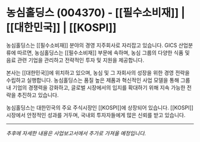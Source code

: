 # 농심홀딩스 (004370) - [[필수소비재]] | [[대한민국]] | [[KOSPI]]

농심홀딩스는 [[필수소비재]] 분야의 경영 지주회사로 자리잡고 있습니다. GICS 산업분류에 따르면, 농심홀딩스는 [[필수소비재]] 부문에 속하며, 농심 그룹의 다양한 식품 및 음료 관련 기업을 관리하고 전략적인 투자 및 지원을 제공합니다.

본사는 [[대한민국]]에 위치하고 있으며, 농심 및 그 자회사의 성장을 위한 경영 전략을 수립하고 실행합니다. 농심홀딩스는 품질 높은 제품과 혁신적인 사업 모델을 통해 그룹 내 기업의 경쟁력을 강화하고, 글로벌 시장에서의 입지를 확대하기 위해 지속 가능한 전략을 추진하고 있습니다.

농심홀딩스는 대한민국의 주요 주식시장인 [[KOSPI]]에 상장되어 있습니다. [[KOSPI]] 시장에서 안정적인 성과를 거두며, 국내외 투자자들에게 많은 신뢰를 받고 있습니다.

---

*추후에 자세한 내용은 사업보고서에서 추가로 가져올 예정입니다.*
